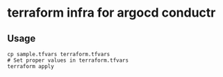 # terraform infra for argocd conductr

## Usage
```shell
cp sample.tfvars terraform.tfvars
# Set proper values in terraform.tfvars
terraform apply
```
